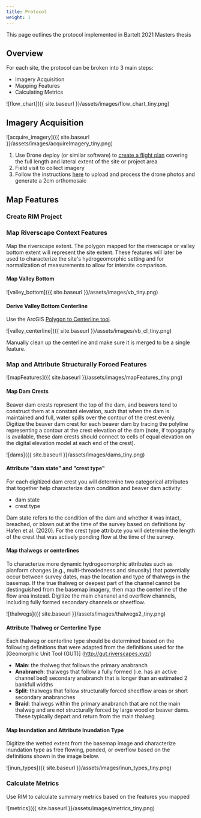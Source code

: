```yaml
---
title: Protocol
weight: 1
---
```


This page outlines the protocol implemented in Bartelt 2021 Masters thesis

## Overview

For each site, the protocol can be broken into 3 main steps:

- Imagery Acquisition
- Mapping Features
- Calculating Metrics

![flow_chart]({{ site.baseurl }}/assets/images/flow_chart_tiny.png)

## Imagery Acquisition

![acquire_imagery]({{ site.baseurl }}/assets/images/acquireImagery_tiny.png)

1. Use Drone deploy (or similar software) to [create a flight plan](https://support.dronedeploy.com/docs/desktopplanning) covering the full length and lateral extent of the site or project area
2. Field visit to collect imagery
3. Follow the instructions [here](https://www.agisoft.com/pdf/PS_1.3%20-Tutorial%20(BL)%20-%20Orthophoto,%20DEM%20(GCPs).pdf) to upload and process the drone photos and generate a 2cm orthomosaic

## Map Features

### Create RIM Project

### Map Riverscape Context Features

Map the riverscape extent. The polygon mapped for the riverscape or valley bottom extent will represent the site extent. These features will later be used to characterize the site's hydrogeomorphic setting and for normalization of measurements to allow for intersite comparison.

#### Map Valley Bottom

![valley_bottom]({{ site.baseurl }}/assets/images/vb_tiny.png)

#### Derive Valley Bottom Centerline

Use the ArcGIS [Polygon to Centerline tool](https://www.arcgis.com/home/item.html?id=bc642731870740aabf48134f90aa6165).

![valley_centerline]({{ site.baseurl }}/assets/images/vb_cl_tiny.png)

Manually clean up the centerline and make sure it is merged to be a single feature.

### Map and Attribute Structurally Forced Features

![mapFeatures]({{ site.baseurl }}/assets/images/mapFeatures_tiny.png)

#### Map Dam Crests

Beaver dam crests represent the top of the dam, and beavers tend to construct them at a constant elevation, such that when the dam is maintained and full, water spills over the contour of the crest evenly. Digitize the beaver dam crest for each beaver dam by tracing the polyline representing a contour at the crest elevation of the dam (note, if topography is available, these dam crests should connect to cells of equal elevation on the digital elevation model at each end of the crest).

![dams]({{ site.baseurl }}/assets/images/dams_tiny.png)

#### Attribute "dam state" and "crest type"

For each digitized dam crest you will determine two categorical attributes that together help characterize dam condition and beaver dam activity:

- dam state
- crest type

Dam state refers to the condition of the dam and whether it was intact, breached, or blown out at the time of the survey based on definitions by Hafen et al. (2020). For the crest type attribute you will determine the length of the crest that was actively ponding flow at the time of the survey.

#### Map thalwegs or centerlines
To characterize more dynamic hydrogeomorphic attributes such as planform changes (e.g., multi-threadedness and sinuosity) that potentially occur between survey dates, map the location and type of thalwegs in the basemap. If the true thalweg or deepest part of the channel cannot be destinguished from the basemap imagery, then map the centerline of the flow area instead. Digitize the main chananel and overflow channels, including fully formed secondary channels or sheetflow.

![thalwegs]({{ site.baseurl }}/assets/images/thalwegs2_tiny.png)

#### Attribute Thalweg or Centerline Type

Each thalweg or centerline type should be determined based on the following definitions that were adapted from the definitions used for the [Geomorphic Unit Tool (GUT)] (http://gut.riverscapes.xyz/)

- **Main**: the thalweg that follows the primary anabranch
- **Anabranch**: thalwegs that follow a fully formed (i.e. has an active channel bed) secondary anabranch that is longer than an estimated 2 bankfull widths
- **Split**: thalwegs that follow structurally forced sheetflow areas or short secondary anabranches
- **Braid**: thalwegs within the primary anabranch that are not the main thalweg and are not structurally forced by large wood or beaver dams. These typically depart and return from the main thalweg

#### Map Inundation and Attribute Inundation Type
Digitize the wetted extent from the basemap image and characterize inundation type as free flowing, ponded, or overflow based on the definitions shown in the image below.

![inun_types]({{ site.baseurl }}/assets/images/inun_types_tiny.png)

### Calculate Metrics

Use RIM to calculate summary metrics based on the features you mapped

![metrics]({{ site.baseurl }}/assets/images/metrics_tiny.png)
